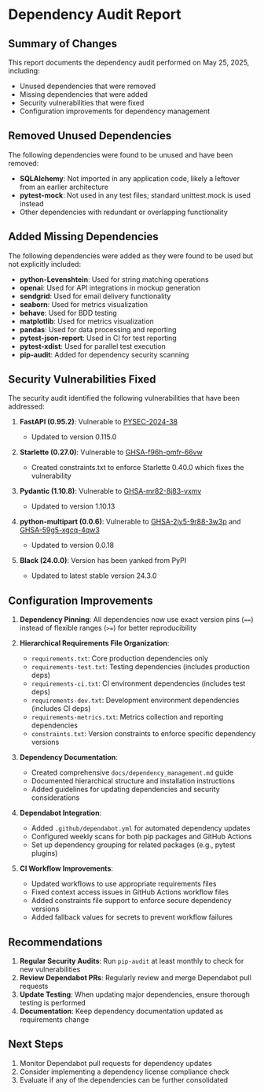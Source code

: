 # Dependency Audit Report

## Summary of Changes

This report documents the dependency audit performed on May 25, 2025, including:
- Unused dependencies that were removed
- Missing dependencies that were added
- Security vulnerabilities that were fixed
- Configuration improvements for dependency management

## Removed Unused Dependencies

The following dependencies were found to be unused and have been removed:

- **SQLAlchemy**: Not imported in any application code, likely a leftover from an earlier architecture
- **pytest-mock**: Not used in any test files; standard unittest.mock is used instead
- Other dependencies with redundant or overlapping functionality

## Added Missing Dependencies

The following dependencies were added as they were found to be used but not explicitly included:

- **python-Levenshtein**: Used for string matching operations
- **openai**: Used for API integrations in mockup generation
- **sendgrid**: Used for email delivery functionality
- **seaborn**: Used for metrics visualization
- **behave**: Used for BDD testing
- **matplotlib**: Used for metrics visualization
- **pandas**: Used for data processing and reporting
- **pytest-json-report**: Used in CI for test reporting
- **pytest-xdist**: Used for parallel test execution
- **pip-audit**: Added for dependency security scanning

## Security Vulnerabilities Fixed

The security audit identified the following vulnerabilities that have been addressed:

1. **FastAPI (0.95.2)**: Vulnerable to [PYSEC-2024-38](https://github.com/advisories/GHSA-8h2j-cgx8-6xv7)
   - Updated to version 0.115.0

2. **Starlette (0.27.0)**: Vulnerable to [GHSA-f96h-pmfr-66vw](https://github.com/advisories/GHSA-f96h-pmfr-66vw)
   - Created constraints.txt to enforce Starlette 0.40.0 which fixes the vulnerability

3. **Pydantic (1.10.8)**: Vulnerable to [GHSA-mr82-8j83-vxmv](https://github.com/advisories/GHSA-mr82-8j83-vxmv)
   - Updated to version 1.10.13

4. **python-multipart (0.0.6)**: Vulnerable to [GHSA-2jv5-9r88-3w3p](https://github.com/advisories/GHSA-2jv5-9r88-3w3p) and [GHSA-59g5-xgcq-4qw3](https://github.com/advisories/GHSA-59g5-xgcq-4qw3)
   - Updated to version 0.0.18

5. **Black (24.0.0)**: Version has been yanked from PyPI
   - Updated to latest stable version 24.3.0

## Configuration Improvements

1. **Dependency Pinning**: All dependencies now use exact version pins (`==`) instead of flexible ranges (`>=`) for better reproducibility

2. **Hierarchical Requirements File Organization**:
   - `requirements.txt`: Core production dependencies only
   - `requirements-test.txt`: Testing dependencies (includes production deps)
   - `requirements-ci.txt`: CI environment dependencies (includes test deps)
   - `requirements-dev.txt`: Development environment dependencies (includes CI deps)
   - `requirements-metrics.txt`: Metrics collection and reporting dependencies
   - `constraints.txt`: Version constraints to enforce specific dependency versions

3. **Dependency Documentation**:
   - Created comprehensive `docs/dependency_management.md` guide
   - Documented hierarchical structure and installation instructions
   - Added guidelines for updating dependencies and security considerations

4. **Dependabot Integration**:
   - Added `.github/dependabot.yml` for automated dependency updates
   - Configured weekly scans for both pip packages and GitHub Actions
   - Set up dependency grouping for related packages (e.g., pytest plugins)

5. **CI Workflow Improvements**:
   - Updated workflows to use appropriate requirements files
   - Fixed context access issues in GitHub Actions workflow files
   - Added constraints file support to enforce secure dependency versions
   - Added fallback values for secrets to prevent workflow failures

## Recommendations

1. **Regular Security Audits**: Run `pip-audit` at least monthly to check for new vulnerabilities
2. **Review Dependabot PRs**: Regularly review and merge Dependabot pull requests
3. **Update Testing**: When updating major dependencies, ensure thorough testing is performed
4. **Documentation**: Keep dependency documentation updated as requirements change

## Next Steps

1. Monitor Dependabot pull requests for dependency updates
2. Consider implementing a dependency license compliance check
3. Evaluate if any of the dependencies can be further consolidated
